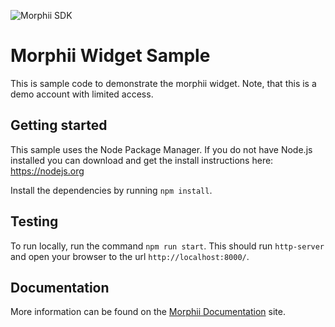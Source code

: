 ![Morphii SDK](https://d24bblcmguio2o.cloudfront.net/content/images/logo-black-color@3x.png)

# Morphii Widget Sample

This is sample code to demonstrate the morphii widget. Note, that this is a demo account with limited access.

## Getting started
This sample uses the Node Package Manager. If you do not have Node.js installed you can download and get the install instructions here: https://nodejs.org

Install the dependencies by running `npm install`.

## Testing
To run locally, run the command `npm run start`. This should run `http-server` and open your browser to the url `http://localhost:8000/`.

## Documentation
More information can be found on the [Morphii Documentation](https://docs.morphii.com/widget_documentation_2_0.html) site.
